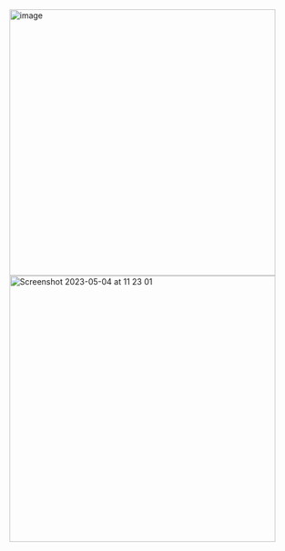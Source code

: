 <img width="467" alt="image" src="https://user-images.githubusercontent.com/67732178/236163744-13c9ad88-e23e-4dcd-b5e9-381ea2ca33f6.png">
<img width="467" alt="Screenshot 2023-05-04 at 11 23 01" src="https://user-images.githubusercontent.com/67732178/236163888-e19b2624-1073-4ee9-96f1-543cc2923b97.png">
